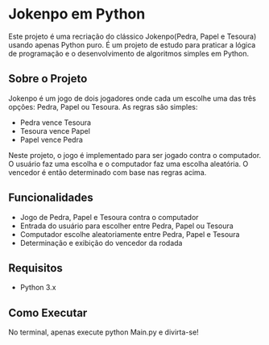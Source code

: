 # Jokenpo em Python

Este projeto é uma recriação do clássico Jokenpo(Pedra, Papel e Tesoura) usando apenas Python puro. É um projeto de estudo para praticar a lógica de programação e o desenvolvimento de algoritmos simples em Python.

## Sobre o Projeto

Jokenpo é um jogo de dois jogadores onde cada um escolhe uma das três opções: Pedra, Papel ou Tesoura. As regras são simples:
- Pedra vence Tesoura
- Tesoura vence Papel
- Papel vence Pedra

Neste projeto, o jogo é implementado para ser jogado contra o computador. O usuário faz uma escolha e o computador faz uma escolha aleatória. O vencedor é então determinado com base nas regras acima.

## Funcionalidades

- Jogo de Pedra, Papel e Tesoura contra o computador
- Entrada do usuário para escolher entre Pedra, Papel ou Tesoura
- Computador escolhe aleatoriamente entre Pedra, Papel e Tesoura
- Determinação e exibição do vencedor da rodada

## Requisitos

- Python 3.x

## Como Executar
No terminal, apenas execute python Main.py e divirta-se!
